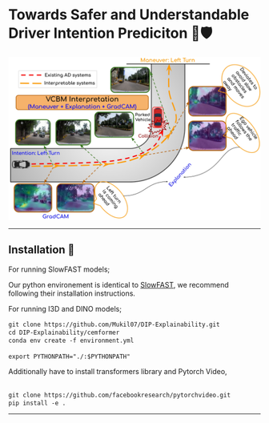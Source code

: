 # Towards Safer and Understandable Driver Intention Prediciton 🚗🛡

<p align="center">
  <img src="./figures/Teaser_Diagram_Ver2.0_page-0001.jpg" alt="VCBM Application">
</p>   

---

## Installation :wrench:

For running SlowFAST models;

Our python environement is identical to [SlowFAST](https://github.com/facebookresearch/SlowFast.git), we recommend following their installation instructions.

For running I3D and DINO models;

```shell
git clone https://github.com/Mukil07/DIP-Explainability.git
cd DIP-Explainability/cemformer
conda env create -f environment.yml

export PYTHONPATH="./:$PYTHONPATH"
```

Additionally have to install transformers library and Pytorch Video, 
```shell

git clone https://github.com/facebookresearch/pytorchvideo.git
pip install -e .
```
---

